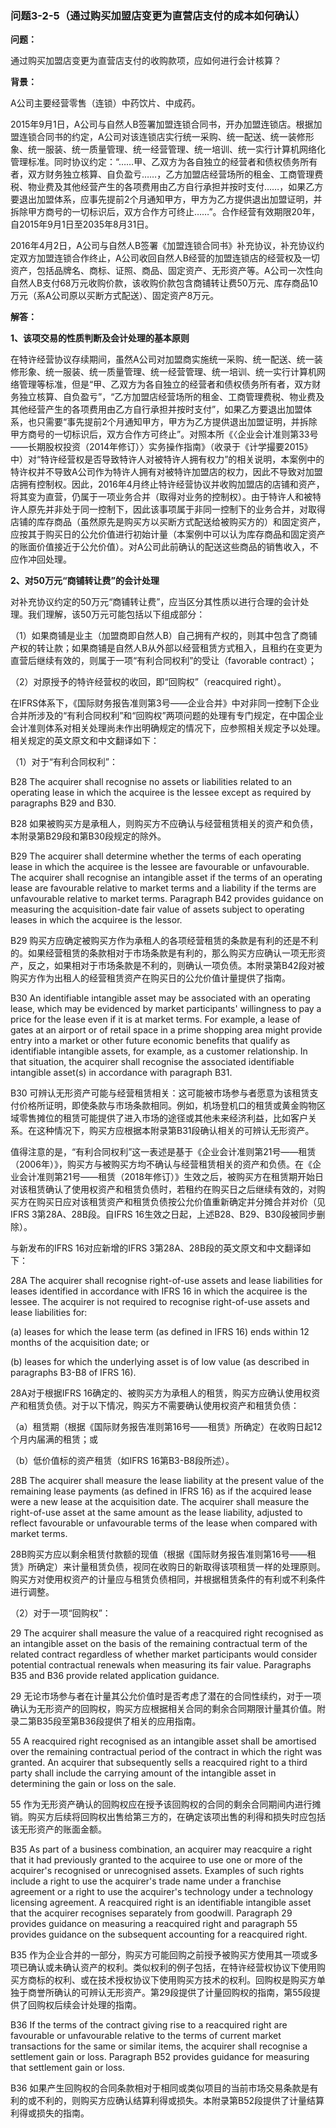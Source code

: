 ### 问题3-2-5（通过购买加盟店变更为直营店支付的成本如何确认）

**问题：**

通过购买加盟店变更为直营店支付的收购款项，应如何进行会计核算？

**背景：**

A公司主要经营零售（连锁）中药饮片、中成药。

2015年9月1日，A公司与自然人B签署加盟连锁合同书，开办加盟连锁店。根据加盟连锁合同书的约定，A公司对该连锁店实行统一采购、统一配送、统一装修形象、统一服装、统一质量管理、统一经营管理、统一培训、统一实行计算机网络化管理标准。同时协议约定：“……甲、乙双方为各自独立的经营者和债权债务所有者，双方财务独立核算、自负盈亏……，乙方加盟店经营场所的租金、工商管理费税、物业费及其他经营产生的各项费用由乙方自行承担并按时支付……，如果乙方要退出加盟体系，应事先提前2个月通知甲方，甲方为乙方提供退出加盟证明，并拆除甲方商号的一切标识后，双方合作方可终止……”。合作经营有效期限20年，自2015年9月1日至2035年8月31日。

2016年4月2日，A公司与自然人B签署《加盟连锁合同书》补充协议，补充协议约定双方加盟连锁合作终止，A公司收回自然人B经营的加盟连锁店的经营权及一切资产，包括品牌名、商标、证照、商品、固定资产、无形资产等。A公司一次性向自然人B支付68万元收购价款，该收购价款包含商铺转让费50万元、库存商品10万元（系A公司原以买断方式配送）、固定资产8万元。

**解答：**

**1、该项交易的性质判断及会计处理的基本原则**

在特许经营协议存续期间，虽然A公司对加盟商实施统一采购、统一配送、统一装修形象、统一服装、统一质量管理、统一经营管理、统一培训、统一实行计算机网络管理等标准，但是“甲、乙双方为各自独立的经营者和债权债务所有者，双方财务独立核算、自负盈亏”，“乙方加盟店经营场所的租金、工商管理费税、物业费及其他经营产生的各项费用由乙方自行承担并按时支付”，如果乙方要退出加盟体系，也只需要“事先提前2个月通知甲方，甲方为乙方提供退出加盟证明，并拆除甲方商号的一切标识后，双方合作方可终止”。对照本所《〈企业会计准则第33号——长期股权投资（2014年修订）〉实务操作指南》（收录于《计学撮要2015》中）对“特许经营权是否导致特许人对被特许人拥有权力”的相关说明，本案例中的特许权并不导致A公司作为特许人拥有对被特许加盟店的权力，因此不导致对加盟店拥有控制权。因此，2016年4月终止特许经营协议并收购加盟店的店铺和资产，将其变为直营，仍属于一项业务合并（取得对业务的控制权）。由于特许人和被特许人原先并非处于同一控制下，因此该事项属于非同一控制下的业务合并，对取得店铺的库存商品（虽然原先是购买方以买断方式配送给被购买方的）和固定资产，应按其于购买日的公允价值进行初始计量（本案例中可以认为库存商品和固定资产的账面价值接近于公允价值）。对A公司此前确认的配送这些商品的销售收入，不应作冲回处理。

**2、对50万元“商铺转让费”的会计处理**

对补充协议约定的50万元“商铺转让费”，应当区分其性质以进行合理的会计处理。我们理解，该50万元可能包括以下组成部分：

（1）如果商铺是业主（加盟商即自然人B）自己拥有产权的，则其中包含了商铺产权的转让款；如果商铺是自然人B从外部以经营租赁方式租入，且租约在变更为直营后继续有效的，则属于一项“有利合同权利”的受让（favorable
contract）；

（2）对原授予的特许经营权的收回，即“回购权”（reacquired right）。

在IFRS体系下，《国际财务报告准则第3号——企业合并》中对非同一控制下企业合并所涉及的“有利合同权利”和“回购权”两项问题的处理有专门规定，在中国企业会计准则体系对相关处理尚未作出明确规定的情况下，应参照相关规定予以处理。相关规定的英文原文和中文翻译如下：

（1）对于“有利合同权利”：

B28 The acquirer shall recognise no assets or liabilities related to an
operating lease in which the acquiree is the lessee except as required by
paragraphs B29 and B30.

B28
如果被购买方是承租人，则购买方不应确认与经营租赁相关的资产和负债，本附录第B29段和第B30段规定的除外。

B29 The acquirer shall determine whether the terms of each operating lease in
which the acquiree is the lessee are favourable or unfavourable. The acquirer
shall recognise an intangible asset if the terms of an operating lease are
favourable relative to market terms and a liability if the terms are
unfavourable relative to market terms. Paragraph B42 provides guidance on
measuring the acquisition-date fair value of assets subject to operating leases
in which the acquiree is the lessor.

B29
购买方应确定被购买方作为承租人的各项经营租赁的条款是有利的还是不利的。如果经营租赁的条款相对于市场条款是有利的，那么购买方应确认一项无形资产，反之，如果相对于市场条款是不利的，则确认一项负债。本附录第B42段对被购买方作为出租人的经营租赁资产在购买日的公允价值计量提供了指南。

B30 An identifiable intangible asset may be associated with an operating lease,
which may be evidenced by market participants' willingness to pay a price for
the lease even if it is at market terms. For example, a lease of gates at an
airport or of retail space in a prime shopping area might provide entry into a
market or other future economic benefits that qualify as identifiable intangible
assets, for example, as a customer relationship. In that situation, the acquirer
shall recognise the associated identifiable intangible asset(s) in accordance
with paragraph B31.

B30
可辨认无形资产可能与经营租赁相关：这可能被市场参与者愿意为该租赁支付价格所证明，即使条款与市场条款相同。例如，机场登机口的租赁或黄金购物区域零售摊位的租赁可能提供了进入市场的途径或其他未来经济利益，比如客户关系。在这种情况下，购买方应根据本附录第B31段确认相关的可辨认无形资产。

值得注意的是，“有利合同权利”这一表述是基于《企业会计准则第21号——租赁（2006年）》，购买方与被购买方均不确认与经营租赁相关的资产和负债。在《企业会计准则第21号——租赁（2018年修订）》生效之后，被购买方在租赁期开始日对该租赁确认了使用权资产和租赁负债时，若租约在购买日之后继续有效的，对购买方在购买日应对该租赁资产和租赁负债按公允价值重新确定并分摊合并对价（见IFRS
3第28A、28B段。自IFRS 16生效之日起，上述B28、B29、B30段被同步删除）。

与新发布的IFRS 16对应新增的IFRS 3第28A、28B段的英文原文和中文翻译如下：

28A The acquirer shall recognise right-of-use assets and lease liabilities for
leases identified in accordance with IFRS 16 in which the acquiree is the
lessee. The acquirer is not required to recognise right-of-use assets and lease
liabilities for:

(a) leases for which the lease term (as defined in IFRS 16) ends within 12
months of the acquisition date; or

(b) leases for which the underlying asset is of low value (as described in
paragraphs B3-B8 of IFRS 16).

28A对于根据IFRS
16确定的、被购买方为承租人的租赁，购买方应确认使用权资产和租赁负债。对于以下情况，购买方不需要确认使用权资产和租赁负债：

（a）租赁期（根据《国际财务报告准则第16号——租赁》所确定）在收购日起12个月内届满的租赁；或

（b）低价值标的资产租赁（如IFRS 16第B3-B8段所述）。

28B The acquirer shall measure the lease liability at the present value of the
remaining lease payments (as defined in IFRS 16) as if the acquired lease were a
new lease at the acquisition date. The acquirer shall measure the right-of-use
asset at the same amount as the lease liability, adjusted to reflect favourable
or unfavourable terms of the lease when compared with market terms.

28B购买方应以剩余租赁付款额的现值（根据《国际财务报告准则第16号——租赁》所确定）来计量租赁负债，视同在收购日的新取得该项租赁一样的处理原则。购买方对使用权资产的计量应与租赁负债相同，并根据租赁条件的有利或不利条件进行调整。

（2）对于一项“回购权”：

29 The acquirer shall measure the value of a reacquired right recognised as an
intangible asset on the basis of the remaining contractual term of the related
contract regardless of whether market participants would consider potential
contractual renewals when measuring its fair value. Paragraphs B35 and B36
provide related application guidance.

29
无论市场参与者在计量其公允价值时是否考虑了潜在的合同性续约，对于一项确认为无形资产的回购权，购买方应根据相关合同的剩余合同期限计量其价值。附录二第B35段至第B36段提供了相关的应用指南。

55 A reacquired right recognised as an intangible asset shall be amortised over
the remaining contractual period of the contract in which the right was granted.
An acquirer that subsequently sells a reacquired right to a third party shall
include the carrying amount of the intangible asset in determining the gain or
loss on the sale.

55
作为无形资产确认的回购权应在授予该回购权的合同的剩余合同期间内进行摊销。购买方后续将回购权出售给第三方的，在确定该项出售的利得和损失时应包括该无形资产的账面金额。

B35 As part of a business combination, an acquirer may reacquire a right that it
had previously granted to the acquiree to use one or more of the acquirer's
recognised or unrecognised assets. Examples of such rights include a right to
use the acquirer's trade name under a franchise agreement or a right to use the
acquirer's technology under a technology licensing agreement. A reacquired right
is an identifiable intangible asset that the acquirer recognises separately from
goodwill. Paragraph 29 provides guidance on measuring a reacquired right and
paragraph 55 provides guidance on the subsequent accounting for a reacquired
right.

B35
作为企业合并的一部分，购买方可能回购之前授予被购买方使用其一项或多项已确认或未确认资产的权利。类似权利的例子包括，在特许经营权协议下使用购买方商标的权利、或在技术授权协议下使用购买方技术的权利。回购权是购买方单独于商誉所确认的可辨认无形资产。第29段提供了计量回购权的指南，第55段提供了回购权后续会计处理的指南。

B36 If the terms of the contract giving rise to a reacquired right are
favourable or unfavourable relative to the terms of current market transactions
for the same or similar items, the acquirer shall recognise a settlement gain or
loss. Paragraph B52 provides guidance for measuring that settlement gain or
loss.

B36
如果产生回购权的合同条款相对于相同或类似项目的当前市场交易条款是有利的或不利的，则购买方应确认结算利得或损失。本附录第B52段提供了计量结算利得或损失的指南。